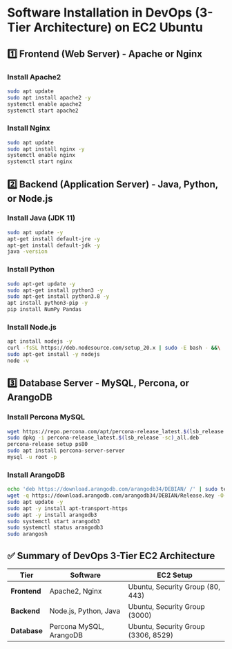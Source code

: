 # Software Installation in DevOps (3-Tier Architecture) on EC2 Ubuntu

## 1️⃣ Frontend (Web Server) - Apache or Nginx

### Install Apache2
```sh
sudo apt update
sudo apt install apache2 -y
systemctl enable apache2
systemctl start apache2
```

### Install Nginx
```sh
sudo apt update
sudo apt install nginx -y
systemctl enable nginx
systemctl start nginx
```

## 2️⃣ Backend (Application Server) - Java, Python, or Node.js

### Install Java (JDK 11)
```sh
sudo apt update -y
apt-get install default-jre -y
apt-get install default-jdk -y
java -version
```

### Install Python
```sh
sudo apt-get update -y
sudo apt-get install python3 -y
sudo apt-get install python3.8 -y
apt install python3-pip -y
pip install NumPy Pandas
```

### Install Node.js
```sh
apt install nodejs -y
curl -fsSL https://deb.nodesource.com/setup_20.x | sudo -E bash - &&\
sudo apt-get install -y nodejs
node -v
```

## 3️⃣ Database Server - MySQL, Percona, or ArangoDB

### Install Percona MySQL
```sh
wget https://repo.percona.com/apt/percona-release_latest.$(lsb_release -sc)_all.deb
sudo dpkg -i percona-release_latest.$(lsb_release -sc)_all.deb
percona-release setup ps80
sudo apt install percona-server-server
mysql -u root -p
```

### Install ArangoDB
```sh
echo 'deb https://download.arangodb.com/arangodb34/DEBIAN/ /' | sudo tee /etc/apt/sources.list.d/arangodb.list
wget -q https://download.arangodb.com/arangodb34/DEBIAN/Release.key -O- | sudo apt-key add -
sudo apt update -y
sudo apt -y install apt-transport-https
sudo apt -y install arangodb3
sudo systemctl start arangodb3
sudo systemctl status arangodb3
sudo arangosh
```



## ✅ Summary of DevOps 3-Tier EC2 Architecture

| **Tier**      | **Software**               | **EC2 Setup**                 |
|--------------|---------------------------|------------------------------|
| **Frontend** | Apache2, Nginx             | Ubuntu, Security Group (80, 443) |
| **Backend**  | Node.js, Python, Java      | Ubuntu, Security Group (3000) |
| **Database** | Percona MySQL, ArangoDB    | Ubuntu, Security Group (3306, 8529) |
